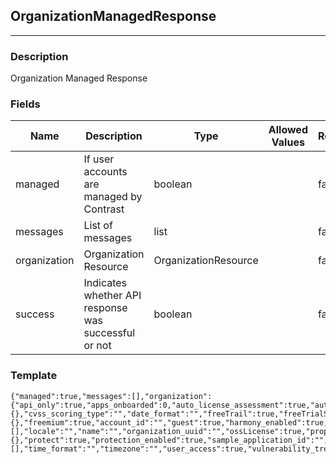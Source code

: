 ## OrganizationManagedResponse
---
### Description
Organization Managed Response
### Fields
| Name | Description | Type | Allowed Values | Required |
| ---- | ----------- | ---- | -------------- | -------- |
| managed | If user accounts are managed by Contrast | boolean |  | false |
| messages | List of messages | list |  | false |
| organization | Organization Resource | OrganizationResource |  | false |
| success | Indicates whether API response was successful or not | boolean |  | false |
### Template
```
{"managed":true,"messages":[],"organization":{"api_only":true,"apps_onboarded":0,"auto_license_assessment":true,"auto_license_protection":true,"beta_languages_enabled":true,"cloudnative_enabled":true,"creation_time":{},"cvss_scoring_type":"","date_format":"","freeTrail":true,"freeTrialState":{},"freemium":true,"account_id":"","guest":true,"harmony_enabled":true,"is_superadmin":true,"links":[],"locale":"","name":"","organization_uuid":"","ossLicense":true,"properties":{},"protect":true,"protection_enabled":true,"sample_application_id":"","sample_server_id":0,"sast_enabled":true,"security_standard_report_enabled":true,"server_environments":[],"time_format":"","timezone":"","user_access":true,"vulnerability_trends_graph_enabled":true},"success":true}
```
